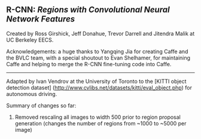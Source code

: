 ## R-CNN: *Regions with Convolutional Neural Network Features*

Created by Ross Girshick, Jeff Donahue, Trevor Darrell and Jitendra Malik at UC Berkeley EECS.

Acknowledgements: a huge thanks to Yangqing Jia for creating Caffe and the BVLC team, with a special shoutout to Evan Shelhamer, for maintaining Caffe and helping to merge the R-CNN fine-tuning code into Caffe.

---

Adapted by Ivan Vendrov at the University of Toronto to the [KITTI object detection dataset] (http://www.cvlibs.net/datasets/kitti/eval_object.php) for autonomous driving.

Summary of changes so far:

1. Removed rescaling all images to width 500 prior to region proposal generation (changes the number of regions from ~1000 to ~5000 per image) 
